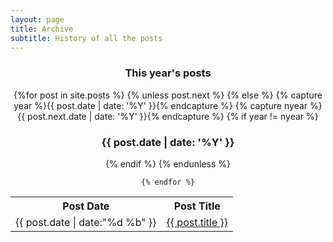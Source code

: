 ```yaml
---
layout: page
title: Archive
subtitle: History of all the posts
---
```


<style type="text/css">
  #archive{
    text-align: center !important;
  }
  table{
    width: 100%;
  }
  table>td{
    text-align: center;
  }
</style>

<section id="archive">
  <h3>This year's posts</h3>
  <table class="table">
    <tr>
      <th>Post Date</th>
      <th>Post Title</th>
    </tr>
    {%for post in site.posts %}
    {% unless post.next %}
    {% else %}
    {% capture year %}{{ post.date | date: '%Y' }}{% endcapture %}
    {% capture nyear %}{{ post.next.date | date: '%Y' }}{% endcapture %}
    {% if year != nyear %}
    <h3>{{ post.date | date: '%Y' }}</h3>
    {% endif %}
    {% endunless %}
    <tr>
      <td><time>{{ post.date | date:"%d %b" }}</time></td>
      <td><a href="{{ post.url }}">{{ post.title }}</a></td>
    </tr>

    {% endfor %}
  </table>
</section>




